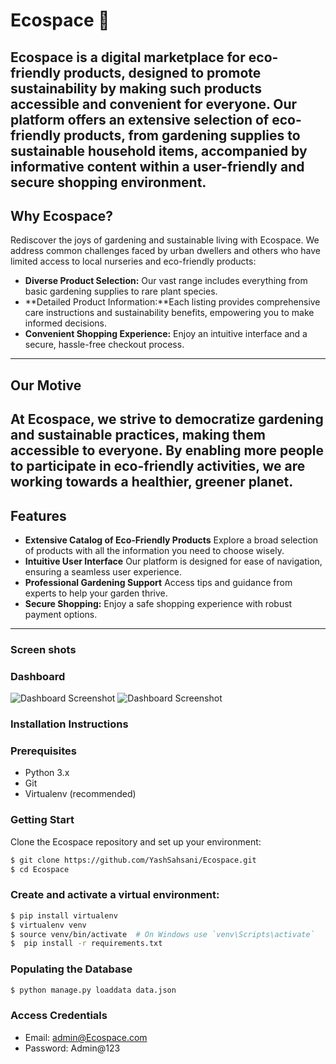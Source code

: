 # Ecospace 🌷

Ecospace is a digital marketplace for eco-friendly products, designed to promote sustainability by making such products accessible and convenient for everyone. Our platform offers an extensive selection of eco-friendly products, from gardening supplies to sustainable household items, accompanied by informative content within a user-friendly and secure shopping environment.
---


## Why Ecospace?

Rediscover the joys of gardening and sustainable living with Ecospace. We address common challenges faced by urban dwellers and others who have limited access to local nurseries and eco-friendly products:

- **Diverse Product Selection:** Our vast range includes everything from basic gardening supplies to rare plant species.
- **Detailed Product Information:**Each listing provides comprehensive care instructions and sustainability benefits, empowering you to make informed decisions.
- **Convenient Shopping Experience:** Enjoy an intuitive interface and a secure, hassle-free checkout process.

---


## Our Motive

At Ecospace, we strive to democratize gardening and sustainable practices, making them accessible to everyone. By enabling more people to participate in eco-friendly activities, we are working towards a healthier, greener planet.
---

## Features

- **Extensive Catalog of Eco-Friendly Products** Explore a broad selection of products with all the information you need to choose wisely.
- **Intuitive User Interface** Our platform is designed for ease of navigation, ensuring a seamless user experience.
- **Professional Gardening Support**  Access tips and guidance from experts to help your garden thrive.
- **Secure Shopping:** Enjoy a safe shopping experience with robust payment options.

---

### Screen shots

### Dashboard 
![Dashboard Screenshot](.Ecospace/media/I1.png)
![Dashboard Screenshot](.Ecospace/media/I2.png)
### 

### Installation Instructions

### Prerequisites

- Python 3.x
- Git
- Virtualenv (recommended)

### Getting Start

Clone the Ecospace repository and set up your environment:

```bash
$ git clone https://github.com/YashSahsani/Ecospace.git
$ cd Ecospace
```

### Create and activate a virtual environment:

```bash
$ pip install virtualenv
$ virtualenv venv
$ source venv/bin/activate  # On Windows use `venv\Scripts\activate`
$  pip install -r requirements.txt
```

### Populating the Database
```bash
$ python manage.py loaddata data.json
```

### Access Credentials

- Email: admin@Ecospace.com
- Password: Admin@123
